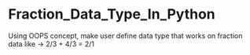 # Fraction_Data_Type_In_Python
Using OOPS concept, make user define data type that works on fraction data like -> 2/3 + 4/3 = 2/1
